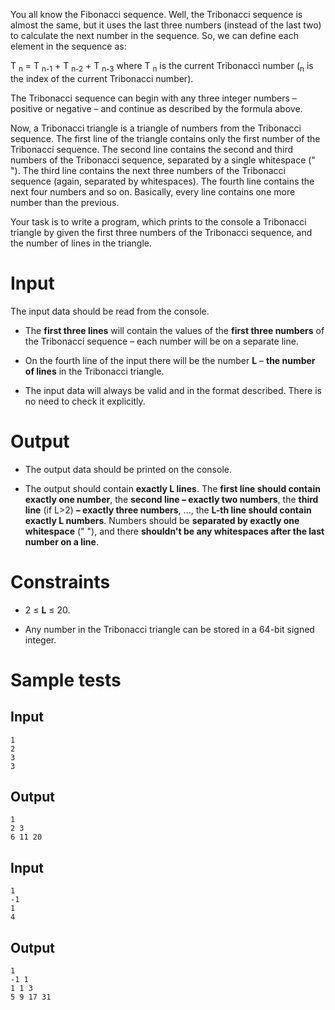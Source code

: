 You all know the Fibonacci sequence. Well, the Tribonacci sequence is almost the same, but it uses the last three numbers (instead of the last two) to calculate the next number in the sequence. So, we can define each element in the sequence as:

T <sub>n</sub> = T <sub>n-1</sub> + T <sub>n-2</sub> + T <sub>n-3</sub> where T <sub>n</sub> is the current Tribonacci number (<sub>n</sub> is the index of the current Tribonacci number).

The Tribonacci sequence can begin with any three integer numbers – positive or negative – and continue as described by the formula above.

Now, a Tribonacci triangle is a triangle of numbers from the Tribonacci sequence. The first line of the triangle contains only the first number of the Tribonacci sequence. The second line contains the second and third numbers of the Tribonacci sequence, separated by a single whitespace (" "). The third line contains the next three numbers of the Tribonacci sequence (again, separated by whitespaces). The fourth line contains the next four numbers and so on. Basically, every line contains one more number than the previous.

Your task is to write a program, which prints to the console a Tribonacci triangle by given the first three numbers of the Tribonacci sequence, and the number of lines in the triangle.

# Input

The input data should be read from the console.

- The **first three lines** will contain the values of the **first three numbers** of the Tribonacci sequence – each number will be on a separate line.

- On the fourth line of the input there will be the number **L** – **the number of lines** in the Tribonacci triangle.

- The input data will always be valid and in the format described. There is no need to check it explicitly.

# Output

- The output data should be printed on the console.

- The output should contain **exactly L lines**. The **first line should contain exactly one number**, the **second line – exactly two numbers**, the **third line** (if L&gt;2) **– exactly three numbers**, …, the **L-th line should contain exactly L numbers**. Numbers should be **separated by exactly one whitespace** (" "), and there **shouldn't be any whitespaces after the last number on a line**.

# Constraints

-   2 ≤ **L** ≤ 20.

-   Any number in the Tribonacci triangle can be stored in a 64-bit signed integer.


# Sample tests

## Input

```
1
2
3
3
```

## Output

```
1
2 3
6 11 20
```

## Input

```
1
-1
1
4
```

## Output

```
1
-1 1
1 1 3
5 9 17 31
```